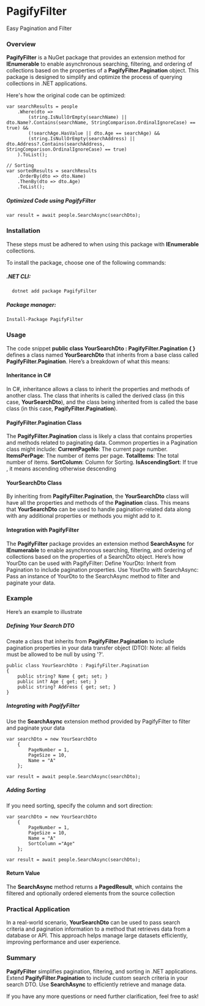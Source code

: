 # PagifyFilter
 Easy Pagination and Filter

### Overview
**PagifyFilter** is a NuGet package that provides an extension method for **IEnumerable<T>** to enable asynchronous searching, filtering, and ordering of collections based on the properties of a **PagifyFilter.Pagination** object. This package is designed to simplify and optimize the process of querying collections in .NET applications.

Here's how the original code can be optimized:
```
var searchResults = people
    .Where(dto => 
        (string.IsNullOrEmpty(searchName) || dto.Name?.Contains(searchName, StringComparison.OrdinalIgnoreCase) == true) &&
        (!searchAge.HasValue || dto.Age == searchAge) &&
        (string.IsNullOrEmpty(searchAddress) || dto.Address?.Contains(searchAddress, StringComparison.OrdinalIgnoreCase) == true)
    ).ToList();

// Sorting
var sortedResults = searchResults
    .OrderBy(dto => dto.Name)
    .ThenBy(dto => dto.Age)
    .ToList();
```
##### Optimized Code using PagifyFilter
```
var result = await people.SearchAsync(searchDto);
```

### Installation
These steps must be adhered to when using this package with **IEnumerable** collections.

To install the package, choose one of the following commands:
##### .NET CLI:
```
  dotnet add package PagifyFilter
```

##### Package manager:

```
Install-Package PagifyFilter
```

### Usage
The code snippet **public class YourSearchDto : PagifyFilter.Pagination { }** defines a class named **YourSearchDto** that inherits from a base class called **PagifyFilter.Pagination**. Here’s a breakdown of what this means:

#### Inheritance in C#
In C#, inheritance allows a class to inherit the properties and methods of another class. The class that inherits is called the derived class (in this case, **YourSearchDto**), and the class being inherited from is called the base class (in this case, **PagifyFilter.Pagination**).

#### PagifyFilter.Pagination Class
The **PagifyFilter.Pagination** class is likely a class that contains properties and methods related to paginating data. Common properties in a Pagination class might include:
     **CurrentPageNo**: The current page number.
     **ItemsPerPage**: The number of items per page.
     **TotalItems**: The total number of items.
     **SortColumn**: Column for Sorting.
     **IsAscendingSort**: If true , it means ascending otherwise descending

#### YourSearchDto Class
By inheriting from **PagifyFilter.Pagination**, the **YourSearchDto** class will have all the properties and methods of the **Pagination** class. This means that **YourSearchDto** can be used to handle pagination-related data along with any additional properties or methods you might add to it.

#### Integration with PagifyFilter
The **PagifyFilter** package provides an extension method **SearchAsync** for **IEnumerable<T>** to enable asynchronous searching, filtering, and ordering of collections based on the properties of a SearchDto object. Here’s how YourDto can be used with PagifyFilter:
Define YourDto: Inherit from Pagination to include pagination properties.
Use YourDto with SearchAsync: Pass an instance of YourDto to the SearchAsync method to filter and paginate your data.

### Example
Here’s an example to illustrate

##### Defining Your Search DTO
Create a class that inherits from **PagifyFilter.Pagination** to include pagination properties in your data transfer object (DTO): Note: all fields must be allowed to be null by using '?'.
```
public class YourSearchDto : PagifyFilter.Pagination
{
    public string? Name { get; set; }
    public int? Age { get; set; }
    public string? Address { get; set; }
}
```

##### Integrating with PagifyFilter
Use the **SearchAsync** extension method provided by PagifyFilter to filter and paginate your data
```
var searchDto = new YourSearchDto
    {
        PageNumber = 1,
        PageSize = 10,
        Name = "A"
    };

var result = await people.SearchAsync(searchDto);
```

##### Adding Sorting
If you need sorting, specify the column and sort direction:
```
var searchDto = new YourSearchDto
    {
        PageNumber = 1,
        PageSize = 10,
        Name = "A"
        SortColumn ="Age"
    };

var result = await people.SearchAsync(searchDto);
```

#### Return Value
The **SearchAsync** method returns a **PagedResult<Tdata>**, which contains the filtered and optionally ordered elements from the source collection

### Practical Application
In a real-world scenario, **YourSearchDto** can be used to pass search criteria and pagination information to a method that retrieves data from a database or API. This approach helps manage large datasets efficiently, improving performance and user experience.

### Summary
**PagifyFilter** simplifies pagination, filtering, and sorting in .NET applications.
Extend **PagifyFilter.Pagination** to include custom search criteria in your search DTO.
Use **SearchAsync** to efficiently retrieve and manage data.

If you have any more questions or need further clarification, feel free to ask!
